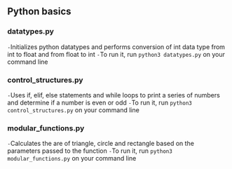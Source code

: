 ## Python basics

### datatypes.py
`-`Initializes python datatypes and performs conversion of int data type from int to float and from float to int
`-`To run it, run ```python3 datatypes.py``` on your command line

### control_structures.py
`-`Uses if, elif, else statements and while loops to print a series of numbers and determine if a number is even or odd
`-`To run it, run ```python3 control_structures.py``` on your command line

### modular_functions.py
`-`Calculates the are of triangle, circle and rectangle based on the parameters passed to the function
`-`To run it, run ```python3 modular_functions.py``` on your command line
